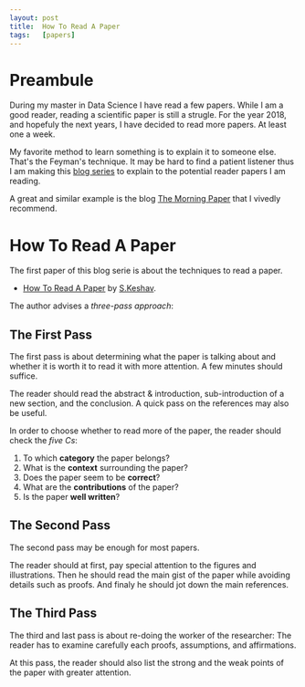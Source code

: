 ```yaml
---
layout: post
title:  How To Read A Paper
tags:   [papers]
---
```


# Preambule

During my master in Data Science I have read a few papers. While I am a good
reader, reading a scientific paper is still a strugle. For the year 2018, and hopefuly
the next years, I have decided to read more papers. At least one a week.

My favorite method to learn something is to explain it to someone else.
That's the Feyman's technique. It may be hard to find a patient listener thus
I am making this [blog series](http://arthurdouillard.com/tag/papers) to explain to the potential reader papers I am reading.

A great and similar example is the blog [The Morning Paper](https://blog.acolyer.org/)
that I vivedly recommend.

# How To Read A Paper

The first paper of this blog serie is about the techniques to read a paper.

* [How To Read A Paper](http://ccr.sigcomm.org/online/files/p83-keshavA.pdf) by [S.Keshav](https://scholar.google.com/citations?user=-EMkK7QAAAAJ).

The author advises a *three-pass approach*:

## The First Pass

The first pass is about determining what the paper is talking about and whether
it is worth it to read it with more attention. A few minutes should suffice.

The reader should read the abstract & introduction, sub-introduction of
a new section, and the conclusion. A quick pass on the references may also be useful.

In order to choose whether to read more of the paper, the reader should check the
*five Cs*:

1. To which **category** the paper belongs?
2. What is the **context** surrounding the paper?
3. Does the paper seem to be **correct**?
4. What are the **contributions** of the paper?
5. Is the paper **well written**?

## The Second Pass

The second pass may be enough for most papers.

The reader should at first, pay special attention to the figures and illustrations.
Then he should read the main gist of the paper while avoiding details such as proofs.
And finaly he should jot down the main references.

## The Third Pass

The third and last pass is about re-doing the worker of the researcher: The reader
has to examine carefully each proofs, assumptions, and affirmations.

At this pass, the reader should also list the strong and the weak points of the
paper with greater attention.